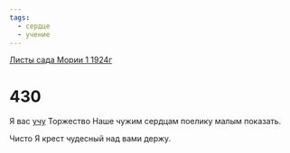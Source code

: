 ```yaml
---
tags:
  - сердце
  - учение
---
```


[Листы сада Мории 1 1924г](/agni/1924)

# 430
Я вас [учу](/tag/#учение) Торжество Наше чужим сердцам поелику малым показать.   

Чисто Я крест чудесный над вами держу.   

